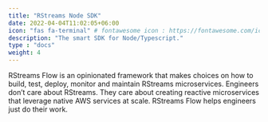 ```yaml
---
title: "RStreams Node SDK"
date: 2022-04-04T11:02:05+06:00
icon: "fas fa-terminal" # fontawesome icon : https://fontawesome.com/icons
description: "The smart SDK for Node/Typescript."
type : "docs"
weight: 4
---
```


RStreams Flow is an opinionated framework that makes choices on how to build, test, deploy, monitor and maintain RStreams microservices.  Engineers don’t care about RStreams.  They care about creating reactive microservices that leverage native AWS services at scale.  RStreams Flow helps engineers just do their work.